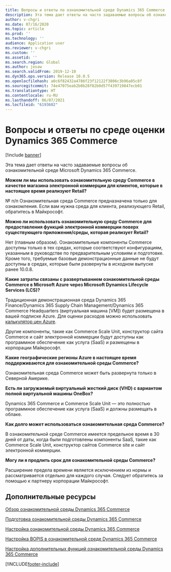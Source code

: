 ```yaml
---
title: Вопросы и ответы по ознакомительной среде Dynamics 365 Commerce
description: Эта тема дает ответы на часто задаваемые вопросы об ознакомительной среде Microsoft Dynamics 365 Commerce.
author: v-chgri
ms.date: 07/16/2020
ms.topic: article
ms.prod: ''
ms.technology: ''
audience: Application user
ms.reviewer: v-chgri
ms.custom: ''
ms.assetid: ''
ms.search.region: Global
ms.author: josaw
ms.search.validFrom: 2019-12-10
ms.dyn365.ops.version: Release 10.0.5
ms.openlocfilehash: a0c6f82432a4786f23f12122f3806c3b96a05c8f
ms.sourcegitcommit: 74e47075eab2b0b28f82b0d57f439719847ecb01
ms.translationtype: HT
ms.contentlocale: ru-RU
ms.lasthandoff: 06/07/2021
ms.locfileid: "6193602"
---
```

# <a name="dynamics-365-commerce-evaluation-environment-faq"></a>Вопросы и ответы по среде оценки Dynamics 365 Commerce

[!include [banner](includes/banner.md)]

Эта тема дает ответы на часто задаваемые вопросы об ознакомительной среде Microsoft Dynamics 365 Commerce.

**Можем ли мы использовать ознакомительную среду Commerce в качестве магазина электронной коммерции для клиентов, которые в настоящее время реализуют Retail?**

№ п/п Ознакомительная среда Commerce предназначена только для ознакомления. Если вам нужна среда для клиента, реализующего Retail, обратитесь в Майкрософт.

**Можно ли использовать ознакомительную среду Commerce для предоставления функций электронной коммерции поверх существующего приложения/среды, которая реализует Retail?**

Нет (главным образом). Ознакомительные компоненты Commerce доступны только в тех средах, которые соответствуют конфигурациям, указанным в руководстве по предварительным условиям и подготовке. Кроме того, требуемые базовые демонстрационные данные не будут доступны в средах, которые были развернуты в исходном выпуске ранее 10.0.8. 

**Какие затраты связаны с развертыванием ознакомительной среды Commerce в Microsoft Azure через Microsoft Dynamics Lifecycle Services (LCS)?**

Традиционная демонстрационная среда Dynamics 365 Finance/Dynamics 365 Supply Chain Management/Dynamics 365 Commerce Headquarters (виртуальная машина \[VM\]) будет размещена в вашей подписке Azure. Для оценки расходов можно использовать [калькулятор цен Azure](https://azure.microsoft.com/pricing/calculator/).

Другие компоненты, такие как Commerce Scale Unit, конструктор сайта Commerce и сайт электронной коммерции будут доступны как программное обеспечение как услуга (SaaS) и размещены в корпорации Майкрософт.

**Какие географические регионы Azure в настоящее время поддерживаются для ознакомительной среды Commerce?**

Ознакомительная среда Commerce может быть развернута только в Северной Америке.

**Есть ли загружаемый виртуальный жесткий диск (VHD) с вариантом полной виртуальной машины OneBox?**

Dynamics 365 Commerce и Commerce Scale Unit — это полностью программное обеспечение как услуга (SaaS) и должны размещать в облаке.

**Как долго может использоваться ознакомительная среда Commerce?**

В ознакомительной среде Commerce имеется предельное время в 30 дней от даты, когда были подготовлены компоненты SaaS, такие как Commerce Scale Unit, конструктор сайтов Commerce site и сайт электронной коммерции.

**Могу ли я продлить срок для ознакомительной среды Commerce?**

Расширение предела времени является исключением из нормы и рассматривается отдельно для каждого случая. Следует обратитесь за помощью к партнеру корпорации Майкрософт.

## <a name="additional-resources"></a>Дополнительные ресурсы

[Обзор ознакомительной среды Dynamics 365 Commerce](cpe-overview.md)

[Подготовка ознакомительной среды Dynamics 365 Commerce](provisioning-guide.md)

[Настройка ознакомительной среды Dynamics 365 Commerce](cpe-post-provisioning.md)

[Настройка BOPIS в ознакомительной среде Dynamics 365 Commerce](cpe-bopis.md)

[Настройка дополнительных функций ознакомительной среды Dynamics 365 Commerce](cpe-optional-features.md)


[!INCLUDE[footer-include](../includes/footer-banner.md)]